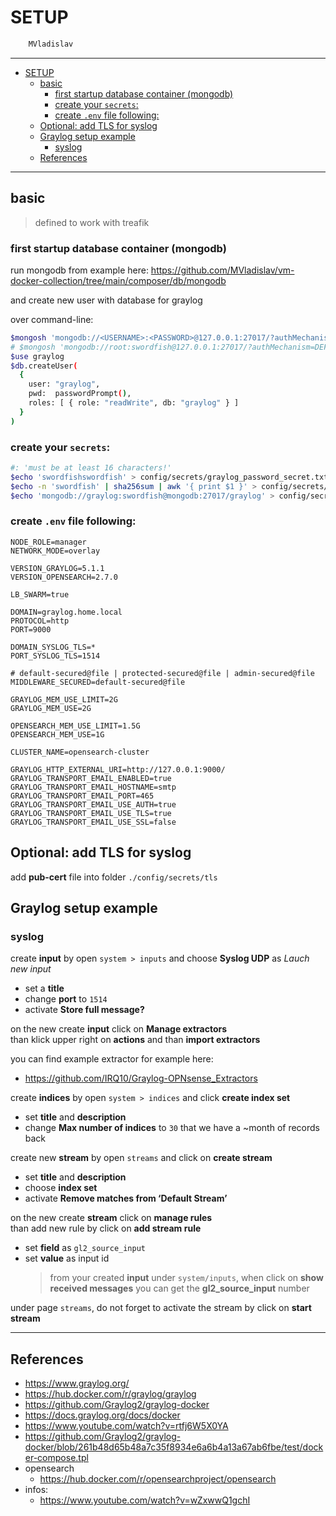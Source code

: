 # SETUP

```sh
    MVladislav
```

---

- [SETUP](#setup)
  - [basic](#basic)
    - [first startup database container (mongodb)](#first-startup-database-container-mongodb)
    - [create your `secrets`:](#create-your-secrets)
    - [create `.env` file following:](#create-env-file-following)
  - [Optional: add TLS for syslog](#optional-add-tls-for-syslog)
  - [Graylog setup example](#graylog-setup-example)
    - [syslog](#syslog)
  - [References](#references)

---

## basic

> defined to work with treafik

### first startup database container (mongodb)

run mongodb from example here: <https://github.com/MVladislav/vm-docker-collection/tree/main/composer/db/mongodb>

and create new user with database for graylog

over command-line:

```sh
$mongosh 'mongodb://<USERNAME>:<PASSWORD>@127.0.0.1:27017/?authMechanism=DEFAULT'
# $mongosh 'mongodb://root:swordfish@127.0.0.1:27017/?authMechanism=DEFAULT'
$use graylog
$db.createUser(
  {
    user: "graylog",
    pwd:  passwordPrompt(),
    roles: [ { role: "readWrite", db: "graylog" } ]
  }
)
```

### create your `secrets`:

```sh
#: 'must be at least 16 characters!'
$echo 'swordfishswordfish' > config/secrets/graylog_password_secret.txt
$echo -n 'swordfish' | sha256sum | awk '{ print $1 }' > config/secrets/graylog_root_password_sha2.txt
$echo 'mongodb://graylog:swordfish@mongodb:27017/graylog' > config/secrets/graylog_mongodb_uri.txt
```

### create `.env` file following:

```env
NODE_ROLE=manager
NETWORK_MODE=overlay

VERSION_GRAYLOG=5.1.1
VERSION_OPENSEARCH=2.7.0

LB_SWARM=true

DOMAIN=graylog.home.local
PROTOCOL=http
PORT=9000

DOMAIN_SYSLOG_TLS=*
PORT_SYSLOG_TLS=1514

# default-secured@file | protected-secured@file | admin-secured@file
MIDDLEWARE_SECURED=default-secured@file

GRAYLOG_MEM_USE_LIMIT=2G
GRAYLOG_MEM_USE=2G

OPENSEARCH_MEM_USE_LIMIT=1.5G
OPENSEARCH_MEM_USE=1G

CLUSTER_NAME=opensearch-cluster

GRAYLOG_HTTP_EXTERNAL_URI=http://127.0.0.1:9000/
GRAYLOG_TRANSPORT_EMAIL_ENABLED=true
GRAYLOG_TRANSPORT_EMAIL_HOSTNAME=smtp
GRAYLOG_TRANSPORT_EMAIL_PORT=465
GRAYLOG_TRANSPORT_EMAIL_USE_AUTH=true
GRAYLOG_TRANSPORT_EMAIL_USE_TLS=true
GRAYLOG_TRANSPORT_EMAIL_USE_SSL=false
```

## Optional: add TLS for syslog

add **pub-cert** file into folder `./config/secrets/tls`

## Graylog setup example

### syslog

create **input** by open `system > inputs` and choose **Syslog UDP** as _Lauch new input_

- set a **title**
- change **port** to `1514`
- activate **Store full message?**

on the new create **input** click on **Manage extractors** \
than klick upper right on **actions** and than **import extractors**

you can find example extractor for example here:

- <https://github.com/IRQ10/Graylog-OPNsense_Extractors>

create **indices** by open `system > indices` and click **create index set**

- set **title** and **description**
- change **Max number of indices** to `30` that we have a ~month of records back

create new **stream** by open `streams` and click on **create stream**

- set **title** and **description**
- choose **index set**
- activate **Remove matches from ‘Default Stream’**

on the new create **stream** click on **manage rules** \
than add new rule by click on **add stream rule**

- set **field** as `gl2_source_input`
- set **value** as input id
  > from your created **input** under `system/inputs`, when click on **show received messages** you can get the **gl2_source_input** number

under page `streams`, do not forget to activate the stream by click on **start stream**

---

## References

- <https://www.graylog.org/>
- <https://hub.docker.com/r/graylog/graylog>
- <https://github.com/Graylog2/graylog-docker>
- <https://docs.graylog.org/docs/docker>
- <https://www.youtube.com/watch?v=rtfj6W5X0YA>
- <https://github.com/Graylog2/graylog-docker/blob/261b48d65b48a7c35f8934e6a6b4a13a67ab6fbe/test/docker-compose.tpl>
- opensearch
  - <https://hub.docker.com/r/opensearchproject/opensearch>
- infos:
  - <https://www.youtube.com/watch?v=wZxwwQ1gchI>
